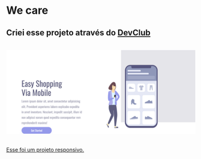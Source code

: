 <h1> We care </h1>
<h2> Criei esse projeto através do <a href="htpps://rodolfo.mori.com.br/devclub>"DevClub</a>DevClub </h2>
<br>

<img src="https://github.com/Henrich18/my-first-repository-git/blob/main/images/Project.png?raw=true" alt=" logo-image" width="700px">
<br>
<br>
<p> Esse foi um projeto responsivo.</p>











